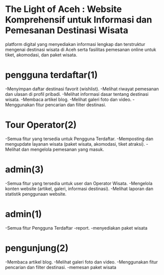 
# The Light of Aceh : Website Komprehensif untuk Informasi dan Pemesanan Destinasi Wisata
platform digital yang menyediakan informasi lengkap dan terstruktur mengenai destinasi wisata di Aceh serta fasilitas pemesanan online untuk tiket, akomodasi, dan paket wisata.



# pengguna terdaftar(1)
-Menyimpan daftar destinasi favorit (wishlist).
-Melihat riwayat pemesanan dan ulasan di profil pribadi.
-Melihat informasi dasar tentang destinasi wisata.
-Membaca artikel blog.
-Melihat galeri foto dan video.
-Menggunakan fitur pencarian dan filter destinasi.

# Tour Operator(2)
-Semua fitur yang tersedia untuk Pengguna Terdaftar.
-Memposting dan mengupdate layanan wisata (paket wisata, akomodasi, tiket atraksi).
-Melihat dan mengelola pemesanan yang masuk.

# admin(3)
-Semua fitur yang tersedia untuk user dan Operator Wisata.
-Mengelola konten website (artikel, galeri, informasi destinasi).
-Melihat laporan dan statistik penggunaan website.

######

# admin(1)
-Semua fitur Pengguna Terdaftar
-report.
-menyediakan paket wisata

# pengunjung(2)
-Membaca artikel blog.
-Melihat galeri foto dan video.
-Menggunakan fitur pencarian dan filter destinasi.
-memesan paket wisata